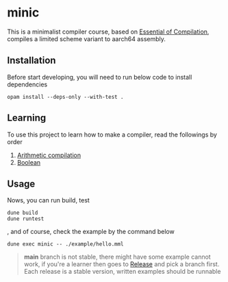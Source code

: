 # minic

This is a minimalist compiler course, based on [Essential of Compilation](https://iucompilercourse.github.io/IU-Fall-2022/), compiles a limited scheme variant to aarch64 assembly.

## Installation

Before start developing, you will need to run below code to install dependencies

```shell
opam install --deps-only --with-test .
```

## Learning

To use this project to learn how to make a compiler, read the followings by order

1. [Arithmetic compilation](./doc/arith.md)
2. [Boolean](./doc/bool.md)

## Usage

Nows, you can run build, test

```shell
dune build
dune runtest
```

, and of course, check the example by the command below

```shell
dune exec minic -- ./example/hello.mml
```

> **main** branch is not stable, there might have some example cannot work, if you're a learner then goes to [Release](https://github.com/dannypsnl/minic/releases) and pick a branch first.
> Each release is a stable version, written examples should be runnable
